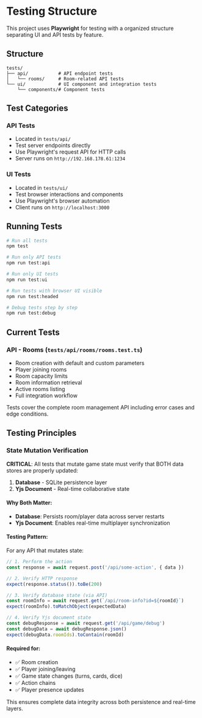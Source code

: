 # Testing Structure

This project uses **Playwright** for testing with a organized structure separating UI and API tests by feature.

## Structure

```
tests/
├── api/           # API endpoint tests
│   └── rooms/     # Room-related API tests
└── ui/            # UI component and integration tests
    └── components/# Component tests
```

## Test Categories

### API Tests
- Located in `tests/api/`
- Test server endpoints directly
- Use Playwright's request API for HTTP calls
- Server runs on `http://192.168.178.61:1234`

### UI Tests
- Located in `tests/ui/`
- Test browser interactions and components
- Use Playwright's browser automation
- Client runs on `http://localhost:3000`

## Running Tests

```bash
# Run all tests
npm test

# Run only API tests
npm run test:api

# Run only UI tests
npm run test:ui

# Run tests with browser UI visible
npm run test:headed

# Debug tests step by step
npm run test:debug
```

## Current Tests

### API - Rooms (`tests/api/rooms/rooms.test.ts`)
- Room creation with default and custom parameters
- Player joining rooms
- Room capacity limits
- Room information retrieval
- Active rooms listing
- Full integration workflow

Tests cover the complete room management API including error cases and edge conditions.

## Testing Principles

### State Mutation Verification
**CRITICAL**: All tests that mutate game state must verify that BOTH data stores are properly updated:

1. **Database** - SQLite persistence layer
2. **Yjs Document** - Real-time collaborative state

#### Why Both Matter:
- **Database**: Persists room/player data across server restarts
- **Yjs Document**: Enables real-time multiplayer synchronization

#### Testing Pattern:
For any API that mutates state:
```typescript
// 1. Perform the action
const response = await request.post('/api/some-action', { data })

// 2. Verify HTTP response
expect(response.status()).toBe(200)

// 3. Verify database state (via API)
const roomInfo = await request.get(`/api/room-info?id=${roomId}`)
expect(roomInfo).toMatchObject(expectedData)

// 4. Verify Yjs document state
const debugResponse = await request.get('/api/game/debug')
const debugData = await debugResponse.json()
expect(debugData.roomIds).toContain(roomId)
```

#### Required for:
- ✅ Room creation
- ✅ Player joining/leaving
- ✅ Game state changes (turns, cards, dice)
- ✅ Action chains
- ✅ Player presence updates

This ensures complete data integrity across both persistence and real-time layers.